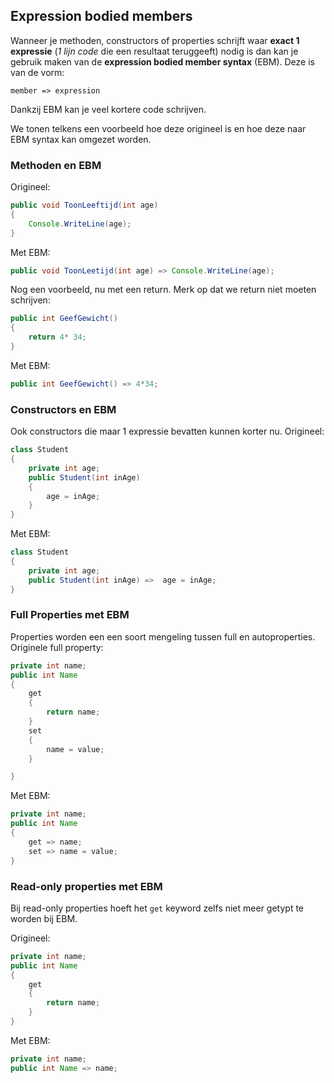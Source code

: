 ## Expression bodied members

Wanneer je methoden, constructors of properties schrijft waar **exact 1 expressie** (*1 lijn code* die een resultaat teruggeeft) nodig is dan kan je gebruik maken van de **expression bodied member syntax** (EBM). Deze is van de vorm:

<!---{line-numbers:false}--->
```text
member => expression
```

Dankzij EBM kan je veel kortere code schrijven.

We tonen telkens een voorbeeld hoe deze origineel is en hoe deze naar EBM syntax kan omgezet worden.

### Methoden en EBM

Origineel:

```java
public void ToonLeeftijd(int age)
{
    Console.WriteLine(age);
}
```

Met EBM:

```java
public void ToonLeetijd(int age) => Console.WriteLine(age);
```

Nog een voorbeeld, nu met een return. Merk op dat we return niet moeten schrijven:

```java
public int GeefGewicht()
{
    return 4* 34;
}
```

Met EBM:
```java
public int GeefGewicht() => 4*34;
```

### Constructors en EBM
Ook constructors die maar 1 expressie bevatten kunnen korter nu.
Origineel:
```java
class Student
{
    private int age;
    public Student(int inAge)
    {
        age = inAge;
    }
}
```

Met EBM:
```java
class Student
{
    private int age;
    public Student(int inAge) =>  age = inAge;
}
```

### Full Properties met EBM
Properties worden een een soort mengeling tussen full en autoproperties.
Originele full property:
```java
private int name;
public int Name
{
    get
    {
        return name;
    }
    set
    {
        name = value;
    }

}
```

Met EBM:
```java
private int name;
public int Name
{
    get => name;
    set => name = value;
}
```
### Read-only properties met EBM
Bij read-only properties hoeft het ``get`` keyword zelfs niet meer getypt te worden bij EBM.

Origineel:

```java
private int name;
public int Name
{
    get
    {
        return name;
    }
}
```

Met EBM:
```java
private int name;
public int Name => name;
```
